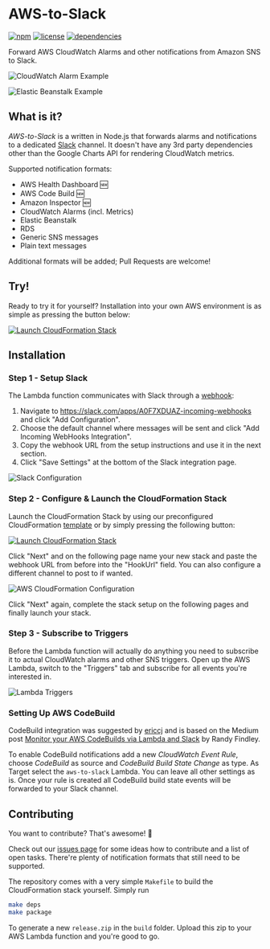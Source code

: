 # AWS-to-Slack

[![npm](https://img.shields.io/npm/v/aws-to-slack.svg)](https://www.npmjs.com/package/aws-to-slack)
[![license](https://img.shields.io/github/license/arabold/aws-to-slack.svg)](https://github.com/arabold/aws-to-slack/blob/master/LICENSE)
[![dependencies](https://img.shields.io/david/arabold/aws-to-slack.svg)](https://www.npmjs.com/package/aws-to-slack)


Forward AWS CloudWatch Alarms and other notifications from Amazon SNS to Slack.

![CloudWatch Alarm Example](./docs/alert-example-cw.png)

![Elastic Beanstalk Example](./docs/alert-example-eb.png)

## What is it?
_AWS-to-Slack_ is a written in Node.js that forwards alarms and notifications
to a dedicated [Slack](https://slack.com) channel. It doesn't have any 3rd party
dependencies other than the Google Charts API for rendering CloudWatch metrics.

Supported notification formats:
* AWS Health Dashboard 🆕
* AWS Code Build 🆕
* Amazon Inspector 🆕
* CloudWatch Alarms (incl. Metrics)
* Elastic Beanstalk
* RDS
* Generic SNS messages
* Plain text messages

Additional formats will be added; Pull Requests are welcome!

## Try!
Ready to try it for yourself? Installation into your own AWS environment is as
simple as pressing the button below:

[![Launch CloudFormation Stack](https://s3.amazonaws.com/cloudformation-examples/cloudformation-launch-stack.png)](https://console.aws.amazon.com/cloudformation/home?region=us-east-1#/stacks/new?stackName=aws-to-slack&templateURL=https://s3.amazonaws.com/aws-to-slack/cloudformation.yaml)


## Installation

### Step 1 - Setup Slack
The Lambda function communicates with Slack through a
[webhook](https://stashimi.slack.com/apps/A0F7XDUAZ-incoming-webhooks):

1. Navigate to https://slack.com/apps/A0F7XDUAZ-incoming-webhooks and click
   "Add Configuration".
2. Choose the default channel where messages will be sent and click
   "Add Incoming WebHooks Integration".
3. Copy the webhook URL from the setup instructions and use it in the next
   section.
4. Click "Save Settings" at the bottom of the Slack integration page.

![Slack Configuration](./docs/config-slack.png)

### Step 2 - Configure & Launch the CloudFormation Stack
Launch the CloudFormation Stack by using our preconfigured CloudFormation
[template](https://s3.amazonaws.com/aws-to-slack/cloudformation.yaml) or
by simply pressing the following button:

[![Launch CloudFormation Stack](https://s3.amazonaws.com/cloudformation-examples/cloudformation-launch-stack.png)](https://console.aws.amazon.com/cloudformation/home?region=us-east-1#/stacks/new?stackName=aws-to-slack&templateURL=https://s3.amazonaws.com/aws-to-slack/cloudformation.yaml)

Click "Next" and on the following page name your new stack and paste the
webhook URL from before into the "HookUrl" field. You can also configure a
different channel to post to if wanted.

![AWS CloudFormation Configuration](./docs/config-stack.png)

Click "Next" again, complete the stack setup on the following pages and
finally launch your stack.

### Step 3 - Subscribe to Triggers

Before the Lambda function will actually do anything you need to subscribe it
to actual CloudWatch alarms and other SNS triggers. Open up the AWS Lambda,
switch to the "Triggers" tab and subscribe for all events you're interested in.

![Lambda Triggers](./docs/config-lambda-triggers.png)


### Setting Up AWS CodeBuild
CodeBuild integration was suggested by [ericcj](https://github.com/ericcj) and is based on
the Medium post [Monitor your AWS CodeBuilds via Lambda and Slack](https://hackernoon.com/monitor-your-aws-codebuilds-via-lambda-and-slack-ae2c621f68f1) by
Randy Findley. 

To enable CodeBuild notifications add a new _CloudWatch Event Rule_, choose _CodeBuild_
as source and _CodeBuild Build State Change_ as type. As Target select the `aws-to-slack`
Lambda. You can leave all other settings as is. Once your rule is created all CodeBuild
build state events will be forwarded to your Slack channel.


## Contributing

You want to contribute? That's awesome! 🎉

Check out our [issues page](https://github.com/arabold/aws-to-slack/issues) for
some ideas how to contribute and a list of open tasks. There're plenty of
notification formats that still need to be supported.

The repository comes with a very simple `Makefile` to build the CloudFormation
stack yourself. Simply run

```bash
make deps
make package
```

To generate a new `release.zip` in the `build` folder. Upload this zip to your
AWS Lambda function and you're good to go.
